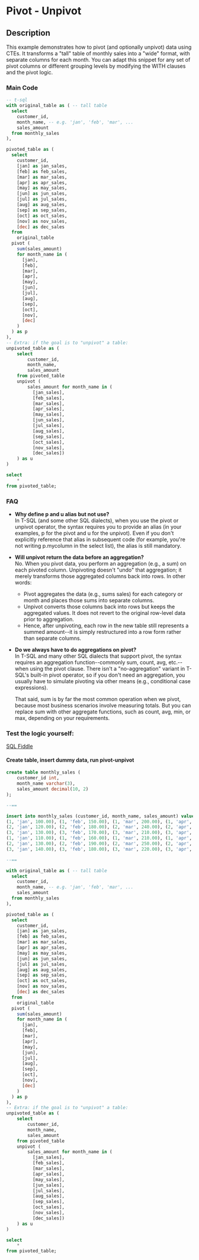 # Pivot - Unpivot

## Description

This example demonstrates how to pivot (and optionally unpivot) data using CTEs. It transforms a "tall" table of monthly sales into a "wide" format, with separate columns for each month. You can adapt this snippet for any set of pivot columns or different grouping levels by modifying the WITH clauses and the pivot logic.

### Main Code

```sql
-- t-sql
with original_table as ( -- tall table
  select
    customer_id,
    month_name, -- e.g. 'jan', 'feb', 'mar', ...
    sales_amount
  from monthly_sales
), 

pivoted_table as (
  select
    customer_id,
    [jan] as jan_sales, 
    [feb] as feb_sales,
    [mar] as mar_sales, 
    [apr] as apr_sales, 
    [may] as may_sales, 
    [jun] as jun_sales, 
    [jul] as jul_sales, 
    [aug] as aug_sales, 
    [sep] as sep_sales, 
    [oct] as oct_sales, 
    [nov] as nov_sales, 
    [dec] as dec_sales
  from
    original_table
  pivot (
    sum(sales_amount)
    for month_name in (
      [jan], 
      [feb],
      [mar], 
      [apr], 
      [may], 
      [jun], 
      [jul], 
      [aug], 
      [sep], 
      [oct], 
      [nov], 
      [dec]
    )
  ) as p
),
-- Extra: if the goal is to "unpivot" a table:
unpivoted_table as (
    select
        customer_id,
        month_name,
        sales_amount
    from pivoted_table
    unpivot (
        sales_amount for month_name in (
          [jan_sales], 
          [feb_sales], 
          [mar_sales], 
          [apr_sales], 
          [may_sales], 
          [jun_sales], 
          [jul_sales], 
          [aug_sales], 
          [sep_sales], 
          [oct_sales], 
          [nov_sales], 
          [dec_sales])
    ) as u
)

select
    *
from pivoted_table;
```

### FAQ

- **Why define p and u alias but not use?**  
  In T-SQL (and some other SQL dialects), when you use the pivot or unpivot operator, the syntax requires you to provide an alias (in your examples, p for the pivot and u for the unpivot). Even if you don't explicitly reference that alias in subsequent code (for example, you're not writing p.mycolumn in the select list), the alias is still mandatory.

- **Will unpivot return the data before an aggregation?**  
  No. When you pivot data, you perform an aggregation (e.g., a sum) on each pivoted column. Unpivoting doesn't "undo" that aggregation; it merely transforms those aggregated columns back into rows. In other words:
  - Pivot aggregates the data (e.g., sums sales) for each category or month and places those sums into separate columns.
  - Unpivot converts those columns back into rows but keeps the aggregated values. It does not revert to the original row-level data prior to aggregation.
  - Hence, after unpivoting, each row in the new table still represents a summed amount--it is simply restructured into a row form rather than separate columns.

- **Do we always have to do aggregations on pivot?**  
  In T-SQL and many other SQL dialects that support pivot, the syntax requires an aggregation function--commonly sum, count, avg, etc.--when using the pivot clause. There isn't a "no-aggregation" variant in T-SQL's built-in pivot operator, so if you don't need an aggregation, you usually have to simulate pivoting via other means (e.g., conditional case expressions).

  That said, sum is by far the most common operation when we pivot, because most business scenarios involve measuring totals. But you can replace sum with other aggregate functions, such as count, avg, min, or max, depending on your requirements.

### Test the logic yourself: 
[SQL Fiddle](https://sqlfiddle.com/sql-server/online-compiler)

#### Create table, insert dummy data, run pivot-unpivot
```sql
create table monthly_sales (
    customer_id int,
    month_name varchar(3),
    sales_amount decimal(10, 2)
);

--==

insert into monthly_sales (customer_id, month_name, sales_amount) values
(1, 'jan', 100.00), (1, 'feb', 150.00), (1, 'mar', 200.00), (1, 'apr', 250.00), (1, 'may', 300.00), (1, 'jun', 350.00), (1, 'jul', 400.00), (1, 'aug', 450.00), (1, 'sep', 500.00), (1, 'oct', 550.00), (1, 'nov', 600.00), (1, 'dec', 650.00),
(2, 'jan', 120.00), (2, 'feb', 180.00), (2, 'mar', 240.00), (2, 'apr', 260.00), (2, 'may', 320.00), (2, 'jun', 380.00), (2, 'jul', 440.00), (2, 'aug', 500.00), (2, 'sep', 560.00), (2, 'oct', 620.00), (2, 'nov', 680.00), (2, 'dec', 740.00),
(3, 'jan', 130.00), (3, 'feb', 170.00), (3, 'mar', 210.00), (3, 'apr', 270.00), (3, 'may', 330.00), (3, 'jun', 390.00), (3, 'jul', 450.00), (3, 'aug', 510.00), (3, 'sep', 570.00), (3, 'oct', 630.00), (3, 'nov', 690.00), (3, 'dec', 750.00),
(1, 'jan', 110.00), (1, 'feb', 160.00), (1, 'mar', 210.00), (1, 'apr', 260.00), (1, 'may', 310.00), (1, 'jun', 360.00), (1, 'jul', 410.00), (1, 'aug', 460.00), (1, 'sep', 510.00), (1, 'oct', 560.00), (1, 'nov', 610.00), (1, 'dec', 660.00),
(2, 'jan', 130.00), (2, 'feb', 190.00), (2, 'mar', 250.00), (2, 'apr', 270.00), (2, 'may', 330.00), (2, 'jun', 390.00), (2, 'jul', 450.00), (2, 'aug', 510.00), (2, 'sep', 570.00), (2, 'oct', 630.00), (2, 'nov', 690.00), (2, 'dec', 750.00),
(3, 'jan', 140.00), (3, 'feb', 180.00), (3, 'mar', 220.00), (3, 'apr', 280.00), (3, 'may', 340.00), (3, 'jun', 400.00), (3, 'jul', 460.00), (3, 'aug', 520.00), (3, 'sep', 580.00), (3, 'oct', 640.00), (3, 'nov', 700.00), (3, 'dec', 760.00);

--==

with original_table as ( -- tall table
  select
    customer_id,
    month_name, -- e.g. 'jan', 'feb', 'mar', ...
    sales_amount
  from monthly_sales
), 

pivoted_table as (
  select
    customer_id,
    [jan] as jan_sales, 
    [feb] as feb_sales,
    [mar] as mar_sales, 
    [apr] as apr_sales, 
    [may] as may_sales, 
    [jun] as jun_sales, 
    [jul] as jul_sales, 
    [aug] as aug_sales, 
    [sep] as sep_sales, 
    [oct] as oct_sales, 
    [nov] as nov_sales, 
    [dec] as dec_sales
  from
    original_table
  pivot (
    sum(sales_amount)
    for month_name in (
      [jan], 
      [feb],
      [mar], 
      [apr], 
      [may], 
      [jun], 
      [jul], 
      [aug], 
      [sep], 
      [oct], 
      [nov], 
      [dec]
    )
  ) as p
),
-- Extra: if the goal is to "unpivot" a table:
unpivoted_table as (
    select
        customer_id,
        month_name,
        sales_amount
    from pivoted_table
    unpivot (
        sales_amount for month_name in (
          [jan_sales], 
          [feb_sales], 
          [mar_sales], 
          [apr_sales], 
          [may_sales], 
          [jun_sales], 
          [jul_sales], 
          [aug_sales], 
          [sep_sales], 
          [oct_sales], 
          [nov_sales], 
          [dec_sales])
    ) as u
)

select
    *
from pivoted_table;
```